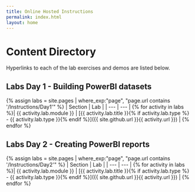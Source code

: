 ```yaml
---
title: Online Hosted Instructions
permalink: index.html
layout: home
---
```


# Content Directory

Hyperlinks to each of the lab exercises and demos are listed below.

## Labs Day 1 - Building PowerBI datasets

{% assign labs = site.pages | where_exp:"page", "page.url contains '/Instructions/Day1'" %}
| Section | Lab |
| --- | --- | 
{% for activity in labs  %}| {{ activity.lab.module }} | [{{ activity.lab.title }}{% if activity.lab.type %} - {{ activity.lab.type }}{% endif %}]({{ site.github.url }}{{ activity.url }}) |
{% endfor %}

## Labs Day 2 - Creating PowerBI reports

{% assign labs = site.pages | where_exp:"page", "page.url contains '/Instructions/Day2'" %}
| Section | Lab |
| --- | --- | 
{% for activity in labs  %}| {{ activity.lab.module }} | [{{ activity.lab.title }}{% if activity.lab.type %} - {{ activity.lab.type }}{% endif %}]({{ site.github.url }}{{ activity.url }}) |
{% endfor %}

